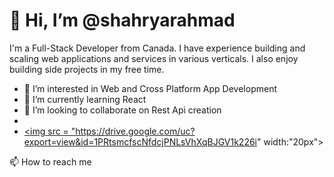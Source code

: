<h1>👋 Hi, I’m @shahryarahmad</h1>

<p>I'm a Full-Stack Developer from Canada. I have experience building and scaling web applications and services in various verticals. I also enjoy building side projects in my free time.</p>
    
 - 👀 I’m interested in Web and Cross Platform App Development
 - 🌱 I’m currently learning React
 - 💞️ I’m looking to collaborate on Rest Api creation
 - 
 - <a href = "https://linkedin.com/in/shahryar-ahmad/"><img src = "https://drive.google.com/uc?export=view&id=1PRtsmcfscNfdcjPNLsVhXqBJGV1k226i" width:"20px">
 <div style= "vertical-align:middle; display:inline;">
📫 How to reach me 
    </div></a>


